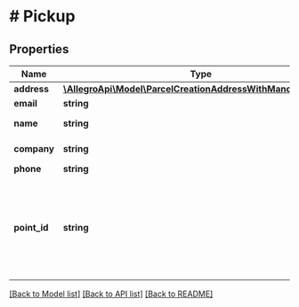 # # Pickup

## Properties

Name | Type | Description | Notes
------------ | ------------- | ------------- | -------------
**address** | [**\AllegroApi\Model\ParcelCreationAddressWithMandatoryPlace**](ParcelCreationAddressWithMandatoryPlace.md) |  |
**email** | **string** | Email. | [optional]
**name** | **string** | Person name. | [optional]
**company** | **string** | Company name. | [optional]
**phone** | **string** | Phone. | [optional]
**point_id** | **string** | Pickup point id. You can get it from order or directly from courier service. | [optional]

[[Back to Model list]](../../README.md#models) [[Back to API list]](../../README.md#endpoints) [[Back to README]](../../README.md)

